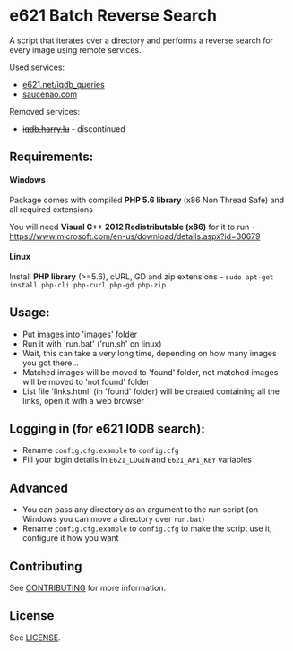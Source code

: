 # e621 Batch Reverse Search

A script that iterates over a directory and performs a reverse search for every image using remote services.

Used services: 
- [e621.net/iqdb_queries](https://e621.net/iqdb_queries)
- [saucenao.com](https://saucenao.com)

Removed services: 
- [~~iqdb.harry.lu~~](http://iqdb.harry.lu) - discontinued 

## Requirements:

#### Windows

Package comes with compiled **PHP 5.6 library** (x86 Non Thread Safe) and all required extensions

You will need **Visual C++ 2012 Redistributable (x86)** for it to run - https://www.microsoft.com/en-us/download/details.aspx?id=30679

#### Linux

Install **PHP library** (>=5.6), cURL, GD and zip extensions - `sudo apt-get install php-cli php-curl php-gd php-zip`

## Usage:
- Put images into 'images' folder
- Run it with 'run.bat' ('run.sh' on linux)
- Wait, this can take a very long time, depending on how many images you got there...
- Matched images will be moved to 'found' folder, not matched images will be moved to 'not found' folder
- List file 'links.html' (in 'found' folder) will be created containing all the links, open it with a web browser

## Logging in (for e621 IQDB search):

- Rename `config.cfg.example` to `config.cfg`
- Fill your login details in `E621_LOGIN` and `E621_API_KEY` variables

## Advanced
- You can pass any directory as an argument to the run script (on Windows you can move a directory over `run.bat`)
- Rename `config.cfg.example` to `config.cfg` to make the script use it, configure it how you want

## Contributing

See [CONTRIBUTING](https://github.com/jacklul/e621-Batch-Reverse-Search/blob/master/CONTRIBUTING.md) for more information.

## License

See [LICENSE](https://github.com/jacklul/e621-Batch-Reverse-Search/blob/master/LICENSE).
